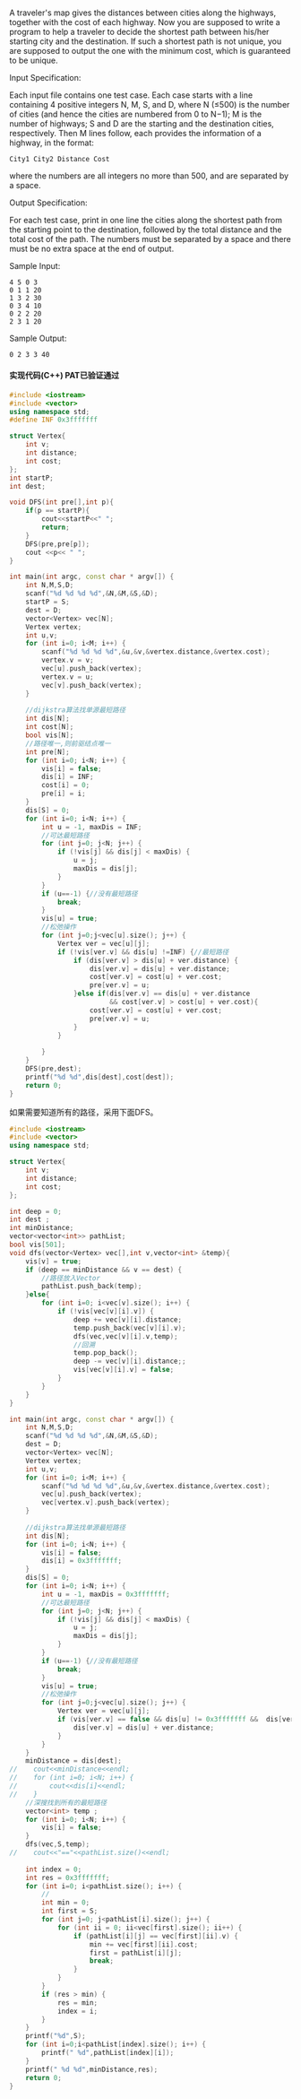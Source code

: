 #### 

A traveler's map gives the distances between cities along the highways, together with the cost of each highway. 
Now you are supposed to write a program to help a traveler to decide the shortest path between his/her starting city and the destination. If such a shortest path is not unique, you are supposed to output the one with the minimum cost, which is guaranteed to be unique.

Input Specification:

Each input file contains one test case. Each case starts with a line containing 4 positive integers N, M, S, and D, 
where N (≤500) is the number of cities (and hence the cities are numbered from 0 to N−1); M is the number of highways; S and D are the starting and the destination cities, respectively. Then M lines follow, each provides the information of a highway, in the format:

```text
City1 City2 Distance Cost
```
    
where the numbers are all integers no more than 500, and are separated by a space.

Output Specification:

For each test case, print in one line the cities along the shortest path from the starting point to the destination, followed by the total distance and the total cost of the path. The numbers must be separated by a space and there must be no extra space at the end of output.

Sample Input:

```text
4 5 0 3
0 1 1 20
1 3 2 30
0 3 4 10
0 2 2 20
2 3 1 20
```   
    
Sample Output:
```text
0 2 3 3 40
```



#### 实现代码(C++) PAT已验证通过

```c++
#include <iostream>
#include <vector>
using namespace std;
#define INF 0x3fffffff

struct Vertex{
    int v;
    int distance;
    int cost;
};
int startP;
int dest;

void DFS(int pre[],int p){
    if(p == startP){
        cout<<startP<<" ";
        return;
    }
    DFS(pre,pre[p]);
    cout <<p<< " ";
}

int main(int argc, const char * argv[]) {
    int N,M,S,D;
    scanf("%d %d %d %d",&N,&M,&S,&D);
    startP = S;
    dest = D;
    vector<Vertex> vec[N];
    Vertex vertex;
    int u,v;
    for (int i=0; i<M; i++) {
        scanf("%d %d %d %d",&u,&v,&vertex.distance,&vertex.cost);
        vertex.v = v;
        vec[u].push_back(vertex);
        vertex.v = u;
        vec[v].push_back(vertex);
    }
   
    //dijkstra算法找单源最短路径
    int dis[N];
    int cost[N];
    bool vis[N];
    //路径唯一,则前驱结点唯一
    int pre[N];
    for (int i=0; i<N; i++) {
        vis[i] = false;
        dis[i] = INF;
        cost[i] = 0;
        pre[i] = i;
    }
    dis[S] = 0;
    for (int i=0; i<N; i++) {
        int u = -1, maxDis = INF;
        //可达最短路径
        for (int j=0; j<N; j++) {
            if (!vis[j] && dis[j] < maxDis) {
                u = j;
                maxDis = dis[j];
            }
        }
        if (u==-1) {//没有最短路径
            break;
        }
        vis[u] = true;
        //松弛操作
        for (int j=0;j<vec[u].size(); j++) {
            Vertex ver = vec[u][j];
            if (!vis[ver.v] && dis[u] !=INF) {//最短路径
                if (dis[ver.v] > dis[u] + ver.distance) {
                    dis[ver.v] = dis[u] + ver.distance;
                    cost[ver.v] = cost[u] + ver.cost;
                    pre[ver.v] = u;
                }else if(dis[ver.v] == dis[u] + ver.distance
                         && cost[ver.v] > cost[u] + ver.cost){
                    cost[ver.v] = cost[u] + ver.cost;
                    pre[ver.v] = u;
                }
            }
            
        }
    }
    DFS(pre,dest);
    printf("%d %d",dis[dest],cost[dest]);
    return 0;
}

```


如果需要知道所有的路径，采用下面DFS。

```c++
#include <iostream>
#include <vector>
using namespace std;

struct Vertex{
    int v;
    int distance;
    int cost;
};

int deep = 0;
int dest ;
int minDistance;
vector<vector<int>> pathList;
bool vis[501];
void dfs(vector<Vertex> vec[],int v,vector<int> &temp){
    vis[v] = true;
    if (deep == minDistance && v == dest) {
        //路径放入Vector
        pathList.push_back(temp);
    }else{
        for (int i=0; i<vec[v].size(); i++) {
            if (!vis[vec[v][i].v]) {
                deep += vec[v][i].distance;
                temp.push_back(vec[v][i].v);
                dfs(vec,vec[v][i].v,temp);
                //回溯
                temp.pop_back();
                deep -= vec[v][i].distance;;
                vis[vec[v][i].v] = false;
            }
        }
    }
}

int main(int argc, const char * argv[]) {
    int N,M,S,D;
    scanf("%d %d %d %d",&N,&M,&S,&D);
    dest = D;
    vector<Vertex> vec[N];
    Vertex vertex;
    int u,v;
    for (int i=0; i<M; i++) {
        scanf("%d %d %d %d",&u,&v,&vertex.distance,&vertex.cost);
        vec[u].push_back(vertex);
        vec[vertex.v].push_back(vertex);
    }
    
    //dijkstra算法找单源最短路径
    int dis[N];
    for (int i=0; i<N; i++) {
        vis[i] = false;
        dis[i] = 0x3fffffff;
    }
    dis[S] = 0;
    for (int i=0; i<N; i++) {
        int u = -1, maxDis = 0x3fffffff;
        //可达最短路径
        for (int j=0; j<N; j++) {
            if (!vis[j] && dis[j] < maxDis) {
                u = j;
                maxDis = dis[j];
            }
        }
        if (u==-1) {//没有最短路径
            break;
        }
        vis[u] = true;
        //松弛操作
        for (int j=0;j<vec[u].size(); j++) {
            Vertex ver = vec[u][j];
            if (vis[ver.v] == false && dis[u] != 0x3fffffff &&  dis[ver.v] > dis[u] + ver.distance) {//最短路径
                dis[ver.v] = dis[u] + ver.distance;
            }
        }
    }
    minDistance = dis[dest];
//    cout<<minDistance<<endl;
//    for (int i=0; i<N; i++) {
//        cout<<dis[i]<<endl;
//    }
    //深搜找到所有的最短路径
    vector<int> temp ;
    for (int i=0; i<N; i++) {
        vis[i] = false;
    }
    dfs(vec,S,temp);
//    cout<<"=="<<pathList.size()<<endl;
    
    int index = 0;
    int res = 0x3fffffff;
    for (int i=0; i<pathList.size(); i++) {
        //
        int min = 0;
        int first = S;
        for (int j=0; j<pathList[i].size(); j++) {
            for (int ii = 0; ii<vec[first].size(); ii++) {
                if (pathList[i][j] == vec[first][ii].v) {
                    min += vec[first][ii].cost;
                    first = pathList[i][j];
                    break;
                }
            }
        }
        if (res > min) {
            res = min;
            index = i;
        }
    }
    printf("%d",S);
    for (int i=0;i<pathList[index].size(); i++) {
        printf(" %d",pathList[index][i]);
    }
    printf(" %d %d",minDistance,res);
    return 0;
}
```